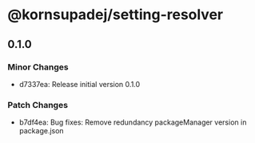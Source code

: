 # @kornsupadej/setting-resolver

## 0.1.0

### Minor Changes

- d7337ea: Release initial version 0.1.0

### Patch Changes

- b7df4ea: Bug fixes: Remove redundancy packageManager version in package.json
